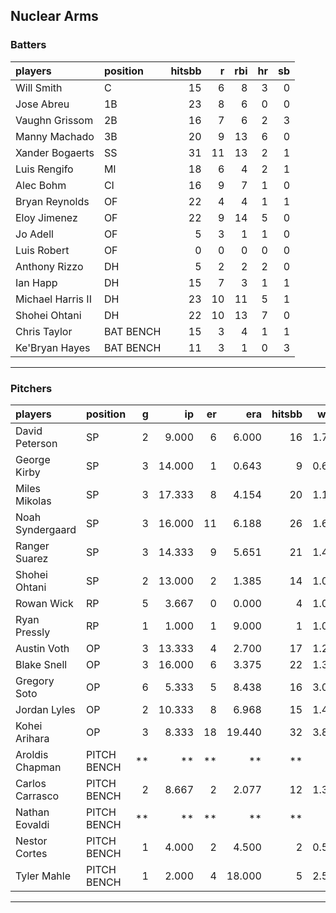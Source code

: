 ## Nuclear Arms

### Batters

 
|players           |position  | hitsbb|  r| rbi| hr| sb| 
|:-----------------|:---------|------:|--:|---:|--:|--:| 
|Will Smith        |C         |     15|  6|   8|  3|  0| 
|Jose Abreu        |1B        |     23|  8|   6|  0|  0| 
|Vaughn Grissom    |2B        |     16|  7|   6|  2|  3| 
|Manny Machado     |3B        |     20|  9|  13|  6|  0| 
|Xander Bogaerts   |SS        |     31| 11|  13|  2|  1| 
|Luis Rengifo      |MI        |     18|  6|   4|  2|  1| 
|Alec Bohm         |CI        |     16|  9|   7|  1|  0| 
|Bryan Reynolds    |OF        |     22|  4|   4|  1|  1| 
|Eloy Jimenez      |OF        |     22|  9|  14|  5|  0| 
|Jo Adell          |OF        |      5|  3|   1|  1|  0| 
|Luis Robert       |OF        |      0|  0|   0|  0|  0| 
|Anthony Rizzo     |DH        |      5|  2|   2|  2|  0| 
|Ian Happ          |DH        |     15|  7|   3|  1|  1| 
|Michael Harris II |DH        |     23| 10|  11|  5|  1| 
|Shohei Ohtani     |DH        |     22| 10|  13|  7|  0| 
|Chris Taylor      |BAT BENCH |     15|  3|   4|  1|  1| 
|Ke'Bryan Hayes    |BAT BENCH |     11|  3|   1|  0|  3| 


* * *

### Pitchers

 
|players          |position    |  g|     ip| er|    era| hitsbb|  whip| so|  w| sv| 
|:----------------|:-----------|--:|------:|--:|------:|------:|-----:|--:|--:|--:| 
|David Peterson   |SP          |  2|  9.000|  6|  6.000|     16| 1.778| 13|  0|  0| 
|George Kirby     |SP          |  3| 14.000|  1|  0.643|      9| 0.643| 13|  2|  0| 
|Miles Mikolas    |SP          |  3| 17.333|  8|  4.154|     20| 1.154| 14|  1|  0| 
|Noah Syndergaard |SP          |  3| 16.000| 11|  6.188|     26| 1.625| 10|  1|  0| 
|Ranger Suarez    |SP          |  3| 14.333|  9|  5.651|     21| 1.465| 12|  1|  0| 
|Shohei Ohtani    |SP          |  2| 13.000|  2|  1.385|     14| 1.077| 12|  1|  0| 
|Rowan Wick       |RP          |  5|  3.667|  0|  0.000|      4| 1.091|  5|  0|  1| 
|Ryan Pressly     |RP          |  1|  1.000|  1|  9.000|      1| 1.000|  2|  0|  1| 
|Austin Voth      |OP          |  3| 13.333|  4|  2.700|     17| 1.275| 13|  0|  0| 
|Blake Snell      |OP          |  3| 16.000|  6|  3.375|     22| 1.375| 23|  1|  0| 
|Gregory Soto     |OP          |  6|  5.333|  5|  8.438|     16| 3.000| 10|  0|  2| 
|Jordan Lyles     |OP          |  2| 10.333|  8|  6.968|     15| 1.452|  3|  1|  0| 
|Kohei Arihara    |OP          |  3|  8.333| 18| 19.440|     32| 3.840|  5|  0|  0| 
|Aroldis Chapman  |PITCH BENCH | **|     **| **|     **|     **|    **| **| **| **| 
|Carlos Carrasco  |PITCH BENCH |  2|  8.667|  2|  2.077|     12| 1.385|  8|  1|  0| 
|Nathan Eovaldi   |PITCH BENCH | **|     **| **|     **|     **|    **| **| **| **| 
|Nestor Cortes    |PITCH BENCH |  1|  4.000|  2|  4.500|      2| 0.500|  2|  0|  0| 
|Tyler Mahle      |PITCH BENCH |  1|  2.000|  4| 18.000|      5| 2.500|  0|  0|  0| 


* * *


